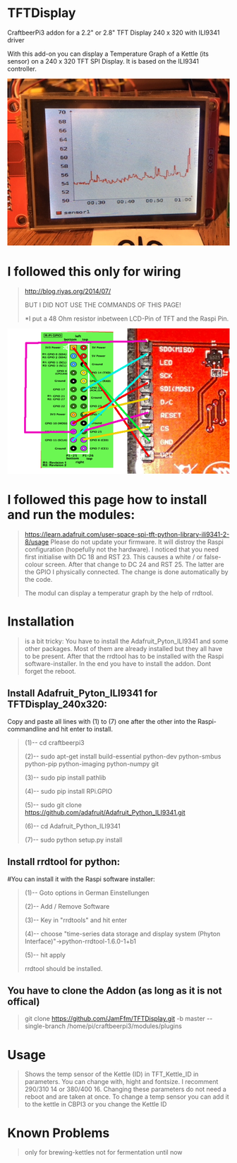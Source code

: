 # TFTDisplay
CraftbeerPi3 addon for a 2.2" or 2.8" TFT Display 240 x 320 with ILI9341 driver

With this add-on you can display a Temperature Graph of a Kettle (its sensor) on a 240 x 320 TFT SPI Display.
It is based on the ILI9341 controller.

![](https://github.com/JamFfm/TFTDisplay/blob/master/Graph.JPG "TFTDisplax 320x240")

# I followed this only for wiring

>http://blog.riyas.org/2014/07/
>
>BUT I DID NOT USE THE COMMANDS OF THIS PAGE!
>
>*I put a 48 Ohm resistor inbetween LCD-Pin of TFT and the Raspi Pin.

![](https://github.com/JamFfm/TFTDisplay/blob/master/50%20Ohm%20at%20lsd%20pin.png "Wiring")

# I followed this page how to install and run the modules:

>https://learn.adafruit.com/user-space-spi-tft-python-library-ili9341-2-8/usage
>Please do not update your firmware. It will distroy the Raspi configuration (hopefully not the hardware).
>I noticed that you need first initialise with DC 18 and RST 23. This causes a white / or false-colour screen. After that change to DC 24 and RST 25. The latter are the GPIO I physically connected. The change is done automatically by the code.
>
>The modul can display a temperatur graph by the help of rrdtool.

# Installation
>is a bit tricky:
>You have to install the Adafruit_Pyton_ILI9341 and some other packages.
>Most of them are already installed but they all have to be present.
>After that the rrdtool has to be installed with the Raspi software-installer.
>In the end you have to install the addon.
>Dont forget the reboot.

## Install Adafruit_Pyton_ILI9341 for TFTDisplay_240x320:
Copy and paste all lines with (1) to (7) one after the other into the Raspi-commandline and hit enter to install.

>(1)-- cd craftbeerpi3
>
>(2)-- sudo apt-get install build-essential python-dev python-smbus python-pip python-imaging python-numpy git
>
>(3)-- sudo pip install pathlib
>
>(4)-- sudo pip install RPi.GPIO
>
>(5)-- sudo git clone https://github.com/adafruit/Adafruit_Python_ILI9341.git
>
>(6)-- cd Adafruit_Python_ILI9341
>
>(7)-- sudo python setup.py install

        
## Install rrdtool for python:

#You can install it with the Raspi software installer:

>(1)-- Goto options      in German Einstellungen
>
>(2)-- Add / Remove Software
>
>(3)-- Key in "rrdtools" and hit enter
>
>(4)-- choose "time-series data storage and display system (Phyton Interface)"->python-rrdtool-1.6.0-1+b1
>
>(5)-- hit apply
>
>rrdtool should be installed.

## You have to clone the Addon (as long as it is not offical)

>git clone https://github.com/JamFfm/TFTDisplay.git -b master --single-branch /home/pi/craftbeerpi3/modules/plugins

# Usage

>Shows the temp sensor of the Kettle (ID) in TFT_Kettle_ID in parameters.
>You can change with, hight and fontsize. I recomment 290/310 14 or 380/400 16.
>Changing these parameters do not need a reboot and are taken at once.
>To change a temp sensor you can add it to the kettle in CBPI3 or you change the Kettle ID

# Known Problems

>only for brewing-kettles not for fermentation until now
